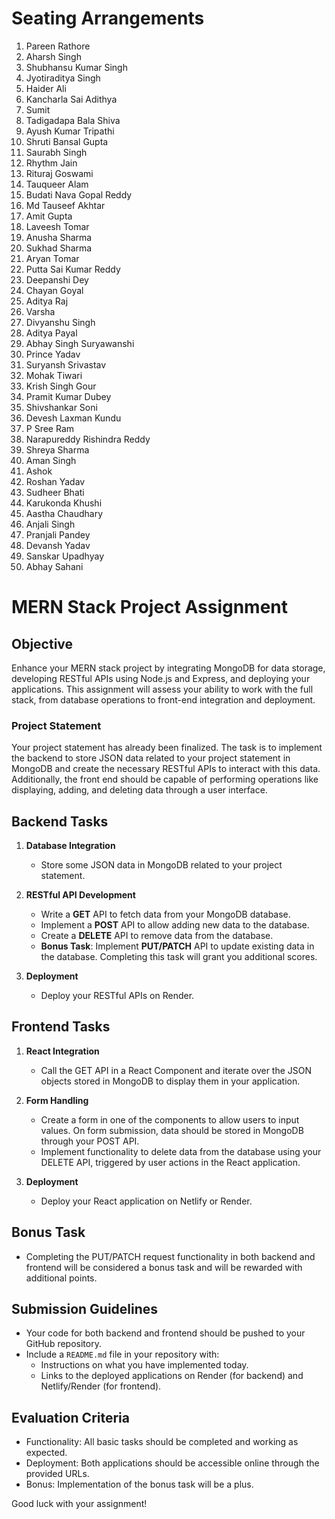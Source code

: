 # Seating Arrangements

1. Pareen Rathore
2. Aharsh Singh
3. Shubhansu Kumar Singh
4. Jyotiraditya Singh
5. Haider Ali
6. Kancharla Sai Adithya
7. Sumit
8. Tadigadapa Bala Shiva
9. Ayush Kumar Tripathi
10. Shruti Bansal Gupta
11. Saurabh Singh
12. Rhythm Jain
13. Rituraj Goswami
14. Tauqueer Alam
15. Budati Nava Gopal Reddy
16. Md Tauseef Akhtar
17. Amit Gupta
18. Laveesh Tomar
19. Anusha Sharma
20. Sukhad Sharma
21. Aryan Tomar
22. Putta Sai Kumar Reddy
23. Deepanshi Dey
24. Chayan Goyal
25. Aditya Raj
26. Varsha
27. Divyanshu Singh
28. Aditya Payal
29. Abhay Singh Suryawanshi
30. Prince Yadav
31. Suryansh Srivastav
32. Mohak Tiwari
33. Krish Singh Gour
34. Pramit Kumar Dubey
35. Shivshankar Soni
36. Devesh Laxman Kundu
37. P Sree Ram
38. Narapureddy Rishindra Reddy
39. Shreya Sharma
40. Aman Singh
41. Ashok
42. Roshan Yadav
43. Sudheer Bhati
44. Karukonda Khushi
45. Aastha Chaudhary
46. Anjali Singh
47. Pranjali Pandey
48. Devansh Yadav
49. Sanskar Upadhyay
50. Abhay Sahani

# MERN Stack Project Assignment

## Objective

Enhance your MERN stack project by integrating MongoDB for data storage, developing RESTful APIs using Node.js and Express, and deploying your applications. This assignment will assess your ability to work with the full stack, from database operations to front-end integration and deployment.

### Project Statement

Your project statement has already been finalized. The task is to implement the backend to store JSON data related to your project statement in MongoDB and create the necessary RESTful APIs to interact with this data. Additionally, the front end should be capable of performing operations like displaying, adding, and deleting data through a user interface.

## Backend Tasks

1. **Database Integration**

   - Store some JSON data in MongoDB related to your project statement.

2. **RESTful API Development**

   - Write a **GET** API to fetch data from your MongoDB database.
   - Implement a **POST** API to allow adding new data to the database.
   - Create a **DELETE** API to remove data from the database.
   - **Bonus Task**: Implement **PUT/PATCH** API to update existing data in the database. Completing this task will grant you additional scores.

3. **Deployment**
   - Deploy your RESTful APIs on Render.

## Frontend Tasks

1. **React Integration**

   - Call the GET API in a React Component and iterate over the JSON objects stored in MongoDB to display them in your application.

2. **Form Handling**

   - Create a form in one of the components to allow users to input values. On form submission, data should be stored in MongoDB through your POST API.
   - Implement functionality to delete data from the database using your DELETE API, triggered by user actions in the React application.

3. **Deployment**
   - Deploy your React application on Netlify or Render.

## Bonus Task

- Completing the PUT/PATCH request functionality in both backend and frontend will be considered a bonus task and will be rewarded with additional points.

## Submission Guidelines

- Your code for both backend and frontend should be pushed to your GitHub repository.
- Include a `README.md` file in your repository with:
  - Instructions on what you have implemented today.
  - Links to the deployed applications on Render (for backend) and Netlify/Render (for frontend).

## Evaluation Criteria

- Functionality: All basic tasks should be completed and working as expected.
- Deployment: Both applications should be accessible online through the provided URLs.
- Bonus: Implementation of the bonus task will be a plus.

Good luck with your assignment!
